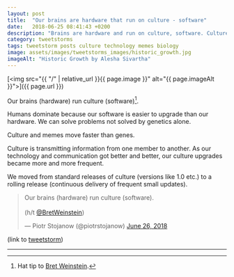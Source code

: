 ```yaml
---
layout: post
title:  "Our brains are hardware that run on culture - software"
date:   2018-06-25 08:41:43 +0200
description: "Brains are hardware and run on culture, software. Culture transmits information and upgrades us.  With the improvement of technology, upgrades became more frequent. Culture is no longer a standard release, but a rolling release."
category: tweetstorms
tags: tweetstorm posts culture technology memes biology
image: assets/images/tweetstorms_images/historic_growth.jpg
imageAlt: "Historic Growth by Alesha Sivartha"
---
```


[<img src="{{ "/" | relative_url  }}{{ page.image }}" alt="{{ page.imageAlt }}">]({{ page.url }})

Our brains (hardware) run culture (software)[^1].

Humans dominate because our software is easier to upgrade than our hardware. We can solve problems not solved by genetics alone.

Culture and memes move faster than genes.

Culture is transmitting information from one member to another. As our technology and communication got better and better, our culture upgrades became more and more frequent.

We moved from standard releases of culture (versions like 1.0 etc.) to a rolling release (continuous delivery of frequent small updates).

<blockquote class="twitter-tweet tw-align-center" data-lang="en"><p lang="en" dir="ltr">Our brains (hardware) run culture (software).<br><br>(h/t <a href="https://twitter.com/BretWeinstein?ref_src=twsrc%5Etfw">@BretWeinstein</a>)</p>&mdash; Piotr Stojanow (@piotrstojanow) <a href="https://twitter.com/piotrstojanow/status/1011499621938618368?ref_src=twsrc%5Etfw">June 26, 2018</a></blockquote>
<script async src="https://platform.twitter.com/widgets.js" charset="utf-8"></script>

(link to [tweetstorm](https://twitter.com/piotrstojanow/status/1011499621938618368))

***

[^1]: Hat tip to [Bret Weinstein](https://twitter.com/BretWeinstein).
